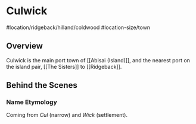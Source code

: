 # Culwick
#location/ridgeback/hilland/coldwood #location-size/town

## Overview
Culwick is the main port town of [[Abisai (Island)]], and the nearest port on the island pair, [[The Sisters]] to [[Ridgeback]].

## Behind the Scenes
### Name Etymology
Coming from *Cul* (narrow) and *Wick* (settlement).

